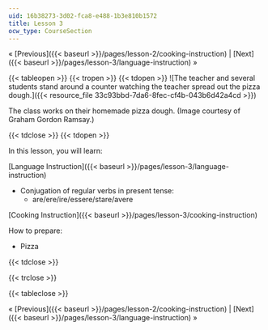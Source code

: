 ```yaml
---
uid: 16b38273-3d02-fca8-e488-1b3e810b1572
title: Lesson 3
ocw_type: CourseSection
---
```


« [Previous]({{< baseurl >}}/pages/lesson-2/cooking-instruction) | [Next]({{< baseurl >}}/pages/lesson-3/language-instruction) »

{{< tableopen >}}
{{< tropen >}}
{{< tdopen >}}
![The teacher and several students stand around a counter watching the teacher spread out the pizza dough.]({{< resource_file 33c93bbd-7da6-8fec-cf4b-043b6d42a4cd >}})

The class works on their homemade pizza dough. (Image courtesy of Graham Gordon Ramsay.)


{{< tdclose >}}
{{< tdopen >}}


In this lesson, you will learn:

[Language Instruction]({{< baseurl >}}/pages/lesson-3/language-instruction)

*   Conjugation of regular verbs in present tense:
    *   are/ere/ire/essere/stare/avere

[Cooking Instruction]({{< baseurl >}}/pages/lesson-3/cooking-instruction)

How to prepare:

*   Pizza


{{< tdclose >}}

{{< trclose >}}

{{< tableclose >}}

« [Previous]({{< baseurl >}}/pages/lesson-2/cooking-instruction) | [Next]({{< baseurl >}}/pages/lesson-3/language-instruction) »
